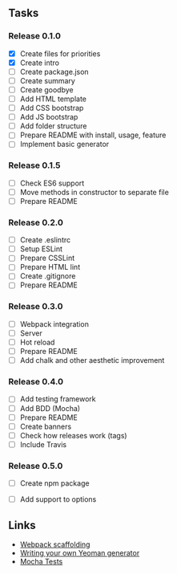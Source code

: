 ## Tasks
### Release 0.1.0
- [x] Create files for priorities
- [x] Create intro
- [ ] Create package.json
- [ ] Create summary
- [ ] Create goodbye
- [ ] Add HTML template
- [ ] Add CSS bootstrap
- [ ] Add JS bootstrap
- [ ] Add folder structure
- [ ] Prepare README with install, usage, feature
- [ ] Implement basic generator

### Release 0.1.5
- [ ] Check ES6 support
- [ ] Move methods in constructor to separate file
- [ ] Prepare README

### Release 0.2.0
- [ ] Create .eslintrc
- [ ] Setup ESLint
- [ ] Prepare CSSLint
- [ ] Prepare HTML lint
- [ ] Create .gitignore
- [ ] Prepare README

### Release 0.3.0
- [ ] Webpack integration
- [ ] Server
- [ ] Hot reload
- [ ] Prepare README
- [ ] Add chalk and other aesthetic improvement

### Release 0.4.0
- [ ] Add testing framework
- [ ] Add BDD (Mocha)
- [ ] Prepare README
- [ ] Create banners
- [ ] Check how releases work (tags)
- [ ] Include Travis

### Release 0.5.0
- [ ] Create npm package
- [ ] Add support to options


## Links
*   [Webpack scaffolding](https://webpack.js.org/guides/scaffolding/)
*   [Writing your own Yeoman generator](https://yeoman.io/authoring/index.html)
*   [Mocha Tests](https://mochajs.org/#installation)
